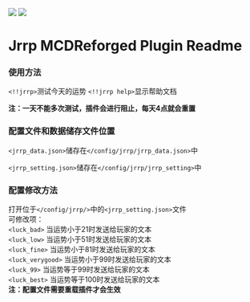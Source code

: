 ![](https://img.shields.io/badge/Python-%3E%3D3.7-blue) ![](https://img.shields.io/badge/MCDReforged-%3E%3D2.0-green)
# Jrrp MCDReforged Plugin Readme
### 使用方法
`<!!jrrp>`测试今天的运势
`<!!jrrp help>`显示帮助文档  
  
**注：一天不能多次测试，插件会进行阻止，每天4点就会重置**
### 配置文件和数据储存文件位置

`<jrrp_data.json>`储存在`</config/jrrp/jrrp_data.json>`中  

`<jrrp_setting.json>`储存在`</config/jrrp/jrrp_setting>`中  

### 配置修改方法
打开位于`</config/jrrp/>`中的`<jrrp_setting.json>`文件  
可修改项：  
`<luck_bad>` 当运势小于21时发送给玩家的文本  
`<luck_low>`  当运势小于51时发送给玩家的文本  
`<luck_fine>` 当运势小于81时发送给玩家的文本  
`<luck_verygood>` 当运势小于99时发送给玩家的文本  
`<luck_99>` 当运势等于99时发送给玩家的文本  
`<luck_best>` 当运势等于100时发送给玩家的文本  
**注：配置文件需要重载插件才会生效**
